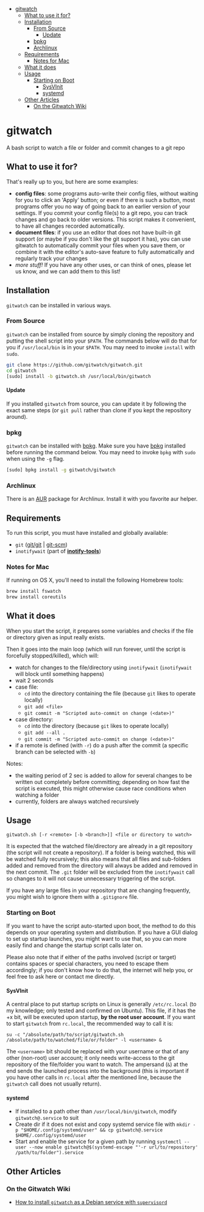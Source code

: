 <!-- Generated by github-markdown-toc -->
<!-- gh-md-toc --insert README.md -->
<!-- markdownlint-disable -->
<!--ts-->
   * [gitwatch](#gitwatch)
      * [What to use it for?](#what-to-use-it-for)
      * [Installation](#installation)
         * [From Source](#from-source)
            * [Update](#update)
         * [bpkg](#bpkg)
         * [Archlinux](#archlinux)
      * [Requirements](#requirements)
         * [Notes for Mac](#notes-for-mac)
      * [What it does](#what-it-does)
      * [Usage](#usage)
         * [Starting on Boot](#starting-on-boot)
            * [SysVInit](#sysvinit)
            * [systemd](#systemd)
      * [Other Articles](#other-articles)
         * [On the Gitwatch Wiki](#on-the-gitwatch-wiki)

<!-- Added by: harleypig, at: Sun Mar  7 03:39:32 PM MST 2021 -->

<!--te-->
<!-- markdownlint-enable -->
# gitwatch

A bash script to watch a file or folder and commit changes to a git repo

## What to use it for?

That's really up to you, but here are some examples:

* **config files**: some programs auto-write their config files, without
  waiting for you to click an 'Apply' button; or even if there is such
  a button, most programs offer you no way of going  back to an earlier
  version of your settings. If you commit your config file(s) to a git repo,
  you can track changes and go back to older versions. This script makes it
  convenient, to have all changes recorded automatically.
* **document files**: if you use an editor that does not have built-in git
  support (or maybe if you don't like the git support it has), you can use
  gitwatch to automatically commit your files when you save them, or combine
  it with the editor's auto-save feature to fully automatically and regularly
  track your changes
* *more stuff!* If you have any other uses, or can think of ones, please let
  us know, and we can add them to this list!

## Installation

`gitwatch` can be installed in various ways.

### From Source

`gitwatch` can be installed from source by simply cloning the repository and
putting the shell script into your `$PATH`. The commands below will do that
for you if `/usr/local/bin` is in your `$PATH`. You may need to invoke
`install` with `sudo`.

```sh
git clone https://github.com/gitwatch/gitwatch.git
cd gitwatch
[sudo] install -b gitwatch.sh /usr/local/bin/gitwatch
```

#### Update

If you installed `gitwatch` from source, you can update it by following the
exact same steps (or `git pull` rather than clone if you kept the repository
around).

### bpkg

`gitwatch` can be installed with [bpkg](https://github.com/bpkg/bpkg). Make
sure you have [bpkg](https://github.com/bpkg/bpkg) installed before running
the command below. You may need to invoke `bpkg` with `sudo` when using the
`-g` flag.

```sh
[sudo] bpkg install -g gitwatch/gitwatch
```

### Archlinux

There is an [AUR](https://aur.archlinux.org/packages/gitwatch-git/) package
for Archlinux. Install it with you favorite aur helper.

## Requirements

To run this script, you must have installed and globally available:

* `git` ([git/git](https://github.com/git/git) | [git-scm](http://www.git-scm.com))
* `inotifywait` (part of **[inotify-tools](https://github.com/rvoicilas/inotify-tools)**)

### Notes for Mac

If running on OS X, you'll need to install the following Homebrew tools:

```sh
brew install fswatch
brew install coreutils
```

## What it does

When you start the script, it prepares some variables and checks if the file
or directory given as input really exists.

Then it goes into the main loop (which will run forever, until the script is
forcefully stopped/killed), which will:

* watch for changes to the file/directory using `inotifywait` (`inotifywait`
  will block until something happens)
* wait 2 seconds
* case file:
  * `cd` into the directory containing the file (because `git` likes to operate locally)
  * `git add <file>`
  * `git commit -m "Scripted auto-commit on change (<date>)"`
* case directory:
  * `cd` into the directory  (because `git` likes to operate locally)
  * `git add --all .`
  * `git commit -m "Scripted auto-commit on change (<date>)"`
* if a remote is defined (with `-r`) do a push after the commit (a specific
  branch can be selected with `-b`)

Notes:

* the waiting period of 2 sec is added to allow for several changes to be
  written out completely before committing; depending on how fast the script
  is executed, this might otherwise cause race conditions when watching
  a folder
* currently, folders are always watched recursively

## Usage

`gitwatch.sh [-r <remote> [-b <branch>]] <file or directory to watch>`

It is expected that the watched file/directory are already in a git repository
(the script will not create a repository). If a folder is being watched, this
will be watched fully recursively; this also means that all files and
sub-folders added and removed from the directory will always be added and
removed in the next commit. The `.git` folder will be excluded from the
`inotifywait` call so changes to it will not cause unnecessary triggering of
the script.

If you have any large files in your repository that are changing frequently,
you might wish to ignore them with a `.gitignore` file.

### Starting on Boot

If you want to have the script auto-started upon boot, the method to do this
depends on your operating system and distribution. If you have a GUI dialog to
set up startup launches, you might want to use that, so you can more easily
find and change the startup script calls later on.

Please also note that if either of the paths involved (script or target)
contains spaces or special characters, you need to escape them accordingly; if
you don't know how to do that, the internet will help you, or feel free to ask
here or contact me directly.

#### SysVInit

A central place to put startup scripts on Linux is generally `/etc/rc.local`
(to my knowledge; only tested and confirmed on Ubuntu). This file, if it has
the +x bit, will be executed upon startup, **by the root user account**. If
you want to start `gitwatch` from `rc.local`, the recommended way to call it
is:

<!-- markdownlint-disable -->
`su -c "/absolute/path/to/script/gitwatch.sh /absolute/path/to/watched/file/or/folder" -l <username> &`
<!-- markdownlint-restore -->

The `<username>` bit should be replaced with your username or that of any
other (non-root) user account; it only needs write-access to the git
repository of the file/folder you want to watch. The ampersand (`&`) at the
end sends the launched process into the background (this is important if you
have other calls in `rc.local` after the mentioned line, because the
`gitwatch` call does not usually return).

#### systemd

* If installed to a path other than `/usr/local/bin/gitwatch`, modify
  `gitwatch@.service` to suit
* Create dir if it does not exist and copy systemd service file with `mkdir -p
  "$HOME/.config/systemd/user" && cp gitwatch@.service
  $HOME/.config/systemd/user`
* Start and enable the service for a given path by running `systemctl --user
  --now enable gitwatch@$(systemd-escape "'-r url/to/repository'
  /path/to/folder").service`

## Other Articles

### On the Gitwatch Wiki

* [How to install `gitwatch` as a Debian service with `supervisord`](https://github.com/gitwatch/gitwatch/wiki/gitwatch-as-a-service-on-Debian-with-supervisord)
